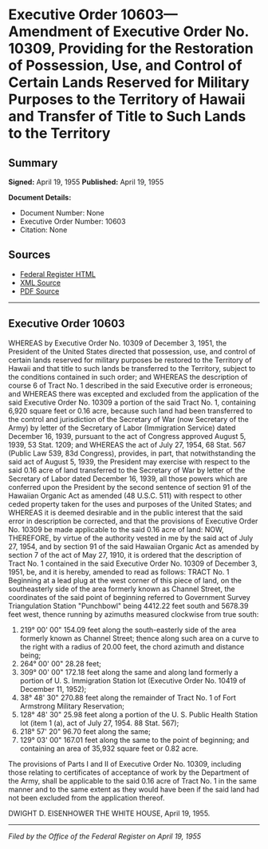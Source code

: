 # Executive Order 10603—Amendment of Executive Order No. 10309, Providing for the Restoration of Possession, Use, and Control of Certain Lands Reserved for Military Purposes to the Territory of Hawaii and Transfer of Title to Such Lands to the Territory

## Summary

**Signed:** April 19, 1955
**Published:** April 19, 1955

**Document Details:**
- Document Number: None
- Executive Order Number: 10603
- Citation: None

## Sources
- [Federal Register HTML](https://www.presidency.ucsb.edu/documents/executive-order-10603-amendment-executive-order-no-10309-providing-for-the-restoration)
- [XML Source](None)
- [PDF Source](None)

---

## Executive Order 10603

WHEREAS by Executive Order No. 10309 of December 3, 1951, the President of the United States directed that possession, use, and control of certain lands reserved for military purposes be restored to the Territory of Hawaii and that title to such lands be transferred to the Territory, subject to the conditions contained in such order; and
WHEREAS the description of course 6 of Tract No. 1 described in the said Executive order is erroneous; and
WHEREAS there was excepted and excluded from the application of the said Executive Order No. 10309 a portion of the said Tract No. 1, containing 6,920 square feet or 0.16 acre, because such land had been transferred to the control and jurisdiction of the Secretary of War (now Secretary of the Army) by letter of the Secretary of Labor (Immigration Service) dated December 16, 1939, pursuant to the act of Congress approved August 5, 1939, 53 Stat. 1209; and
WHEREAS the act of July 27, 1954, 68 Stat. 567 (Public Law 539, 83d Congress), provides, in part, that notwithstanding the said act of August 5, 1939, the President may exercise with respect to the said 0.16 acre of land transferred to the Secretary of War by letter of the Secretary of Labor dated December 16, 1939, all those powers which are conferred upon the President by the second sentence of section 91 of the Hawaiian Organic Act as amended (48 U.S.C. 511) with respect to other ceded property taken for the uses and purposes of the United States; and
WHEREAS it is deemed desirable and in the public interest that the said error in description be corrected, and that the provisions of Executive Order No. 10309 be made applicable to the said 0.16 acre of land:
NOW, THEREFORE, by virtue of the authority vested in me by the said act of July 27, 1954, and by section 91 of the said Hawaiian Organic Act as amended by section 7 of the act of May 27, 1910, it is ordered that the description of Tract No. 1 contained in the said Executive Order No. 10309 of December 3, 1951, be, and it is hereby, amended to read as follows:
TRACT No. 1
Beginning at a lead plug at the west corner of this piece of land, on the southeasterly side of the area formerly known as Channel Street, the coordinates of the said point of beginning referred to Government Survey Triangulation Station "Punchbowl" being 4412.22 feet south and 5678.39 feet west, thence running by azimuths measured clockwise from true south:
1. 219° 00' 00" 154.09 feet along the south-easterly side of the area formerly known as Channel Street; thence along such area on a curve to the right with a radius of 20.00 feet, the chord azimuth and distance being;
2. 264° 00' 00" 28.28 feet;
3. 309° 00' 00" 172.18 feet along the same and along land formerly a portion of U. S. Immigration Station lot (Executive Order No. 10419 of December 11, 1952);
4. 38° 48' 30" 270.88 feet along the remainder of Tract No. 1 of Fort Armstrong Military Reservation;
5. 128° 48' 30" 25.98 feet along a portion of the U. S. Public Health Station lot (item 1 (a), act of July 27, 1954. 88 Stat. 567);
6. 218° 57' 20" 96.70 feet along the same;
7. 129° 03' 00" 167.01 feet along the same to the point of beginning; and containing an area of 35,932 square feet or 0.82 acre.

The provisions of Parts I and II of Executive Order No. 10309, including those relating to certificates of acceptance of work by the Department of the Army, shall be applicable to the said 0.16 acre of Tract No. 1 in the same manner and to the same extent as they would have been if the said land had not been excluded from the application thereof.

DWIGHT D. EISENHOWER
THE WHITE HOUSE,
April 19, 1955.

---

*Filed by the Office of the Federal Register on April 19, 1955*
